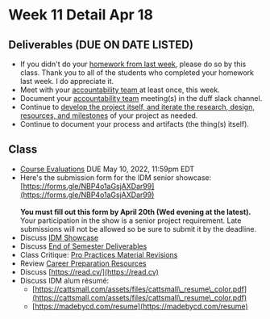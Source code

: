 # Week 11 Detail Apr 18

## Deliverables (DUE ON DATE LISTED)

* If you didn't do your [homework from last week](week10\_detail.md), please do so by this class. Thank you to all of the students who completed your homework last week. I do appreciate it.
* Meet with your [accountability team ](../assignments/accountability\_partner.md)at least once, this week.&#x20;
* Document your [accountability team](../assignments/accountability\_partner.md) meeting(s) in the duff slack channel.
* Continue to [develop the project itself, and iterate the research, design, resources, and milestones](../assignments/project\_plan.md) of your project as needed.
* Continue to document your process and artifacts (the thing(s) itself).

## Class

* [Course Evaluations](../assignments/course\_evaluation.md) DUE May 10, 2022, 11:59pm EDT
* Here's the submission form for the IDM senior showcase: [https://forms.gle/NBP4o1aGsjAXDar99](https://forms.gle/NBP4o1aGsjAXDar99) \
  \
  **You must fill out this form by April 20th (Wed evening at the latest).** Your participation in the show is a senior project requirement. Late submissions will not be allowed so be sure to submit it by the deadline.
* Discuss [IDM Showcase ](../critiques-demos-presentations-and-exhibition/idm\_showcase.md)
* Discuss [End of Semester Deliverables](../assignments/end\_of\_semester\_deliverables.md)
* Class Critique: [Pro Practices Material Revisions](../assignments/pro\_practices\_revisions.md)
* Review [Career Preparation Resources](../resources/recommended\_resources.md)
* Discuss [https://read.cv/](https://read.cv)
* Discuss IDM alum résumé:&#x20;
  * [https://cattsmall.com/assets/files/cattsmall\_resume\_color.pdf](https://cattsmall.com/assets/files/cattsmall\_resume\_color.pdf)
  * [https://madebycd.com/resume](https://madebycd.com/resume)

